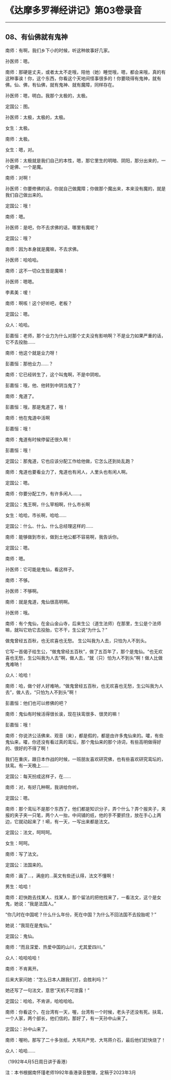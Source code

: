 # 《达摩多罗禅经讲记》第03卷录音

------

## 08、有仙佛就有鬼神

南师：有啊，我们乡下小的时候，听这种故事好几家。

孙医师：嗯。

南师：那硬是丈夫，或者太太不走哦，陪他（她）睡觉哦，嗯，都会来哦，真的有这种事诶！你，这个东西，你看这个天地间怪事很多的！你要晓得有鬼神，就有佛。仙、佛，有仙佛，就有鬼神、就有魔障，同样存在。

孙医师：嗯，明白。我那个太极的，太极。

定国公：图。

孙医师：太极，太极的，太极。

女生：太极。

南师：太极。

女生：嗯，对。

孙医师：太极就是我们自己的本性，嗯，那它里生的明暗、阴阳，那分出来的，一个是佛、一个是魔。

南师：对啊！

孙医师：你要修佛的话，你就自己做魔障；你做那个魔出来，本来没有魔的，就是我们自己做出来的。

定国公：哦！

南师：嗯。

孙医师：是吧，你不去求佛的话，哪里有魔呢？

定国公：哦？

南师：因为本身就是魔嘛，不去求佛。

孙医师：哈哈哈。

南师：这不一切众生皆是魔嘛！

孙医师：嗯嗯。

李素美：嗳！

南师：啊咳！这个好听吧，老板？

定国公：嗯。

众人：哈哈。

彭嘉恒：老师，那个业力为什么对那个丈夫没有影响啊？不是业力如果严重的话，它不去投胎……

南师：他这个就是业力呀！

彭嘉恒：那他业力……？

南师：它已经转生了，这个叫鬼啊，不是中阴啦。

彭嘉恒：哦，他、他转到中阴当鬼了？

南师：鬼道了。

彭嘉恒：哦，那是鬼道了，哦！

南师：他在鬼道中活啊

彭嘉恒：哦！

南师：鬼道有时候停留还很久啊！

彭嘉恒：哦！

定国公：那鬼道，它也应该分配工作给他做，它怎么还到处乱跑？

南师：鬼道也要看业力了，鬼道也有闲人，人里头也有闲人啊。

定国公：嗯。

南师：你要分配工作，有许多闲人……。

定国公：鬼王啊，什么宰相啊，什么市长啊

女生：哈哈，市长啊，哈哈……

定国公：什么、什么、什么总经理这样的……

南师：能够做到市长，做到土地公都不容易啊，我告诉你。

定国公：嗯。

南师：嗯。

孙医师：它可能是鬼仙，看这样子。

南师：不够。

孙医师：不够啊。

南师：就是鬼道，鬼仙很高明啊。

孙医师：哦。

南师：有个鬼仙，在金山金山寺，后来生公（道生法师）在那里，生公是个法师嘛，就叫它劝它去投胎，它不干，生公说“为什么？”

做鬼曾经五百秋，也无欢喜也无愁。
生公叫我为人去，只怕为人不到头。

它写一首偈子给生公，“做鬼曾经五百秋”，做了五百年了，那个是鬼仙。“也无欢喜也无愁，生公叫我为人去”啊，做人去，“就（只）怕为人不到头”啊！做人比做鬼难呐！

众人：哈哈！

南师：哈，做个好人好难呐，“做鬼曾经五百秋，也无欢喜也无愁，生公叫我为人去”，做人去，“只怕为人不到头”啊！

彭嘉恒：他们也可以修佛的吧？

南师：鬼仙有时候活得很长诶，现在扶鸾很多、很灵的嘛！

彭嘉恒：哦！

南师：你说济公活佛来、观音（来），都是假的，都是由许多鬼仙来的。嚯，有些鬼仙来，嚯，你还没有看过真的鸾坛，那个鬼仙来的那个诗词，有些高明做得好的、很好的不得了啊！

我们在重庆，跟日本作战的时候，一班朋友喜欢研究佛，也有些喜欢研究鸾坛的，扶鸾。有一天晚上……

定国公：每天扮成这样子，在……

南师：对，有好几种啊，我讲给你听。

定国公：嗯。

南师：那个鸾坛不是那个东西了，他们都是知识分子，弄个什么？弄个报夹子，夹报的夹子夹一只笔，两个人一抬，中间铺的纸，他的手不要抓住，放在手心上两边，它就动起来了！嗬，有一天，一写出来都是法文。

定国公：法文，呵呵呵。

女生：呵呵。

南师：写了法文。

定国公：法国来的。

南师：画了…，满座的…英文有些还认得，法文不懂啊！

男生：哈哈！

南师：赶快跑去找某人、找某人，那个留法的把他找来了，一看法文，这个是女鬼，她说：“我是法国人。”

“你几时在中国呢？什么什么年份，死在中国？为什么不回法国不去投胎呢？”

她说：“我现在是鬼仙。”

定国公：鬼仙。

南师：“而且深爱、热爱中国的山川，尤其爱四川。”

众人：哈哈哈哈！

南师：不肯离开。

后来大家问她：“怎么日本人跟我们打，会胜利吗？”

她还写了一句法文，意思“天机不可泄露！”

定国公：哈哈，不肯讲，哈哈哈哈。

南师：你看这个。在台湾有一天，喔，台湾有一个时候，老头子还没有死。扶鸾，一个人家，两个部长，他们信的，那好了，有一天孙中山来了。

定国公：孙中山来了。

南师：喔哟，那写了二十多张纸，大骂共产党、大骂蒋介石，最后他们赶快烧了！

众人：哈哈……

（1992年4月5日周日讲于香港）

注：本书根据南怀瑾老师1992年香港录音整理，定稿于2023年3月

